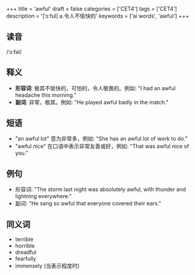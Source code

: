 +++
title = 'awful'
draft = false
categories = ['CET4']
tags = ['CET4']
description = '[ˈɔːful] a.令人不愉快的'
keywords = ['ai words', 'awful']
+++

## 读音
/ˈɔːfəl/

## 释义
- **形容词**: 极其不愉快的，可怕的，令人敬畏的。例如: "I had an awful headache this morning."
- **副词**: 非常，极其。例如: "He played awful badly in the match."

## 短语
- "an awful lot" 意为非常多，例如: "She has an awful lot of work to do."
- "awful nice" 在口语中表示非常友善或好，例如: "That was awful nice of you."

## 例句
- 形容词: "The storm last night was absolutely awful, with thunder and lightning everywhere."
- 副词: "He sang so awful that everyone covered their ears."

## 同义词
- terrible
- horrible
- dreadful
- fearfully
- immensely (当表示程度时)
